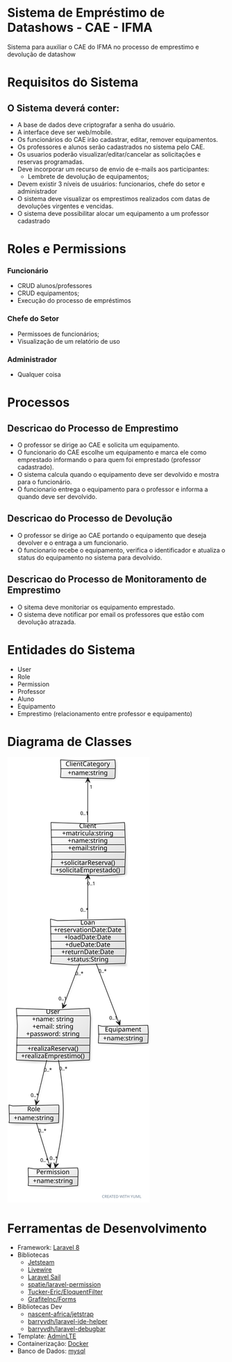 # Sistema de Empréstimo de Datashows - CAE - IFMA
Sistema para auxiliar o CAE do IFMA no processo de emprestimo e devolução de datashow

# Requisitos do Sistema
## O Sistema deverá conter:

- A base de dados deve criptografar a senha do usuário.
- A interface deve ser web/mobile.
- Os funcionários do CAE irão cadastrar, editar, remover equipamentos.
- Os professores e alunos serão cadastrados no sistema pelo CAE.
- Os usuarios poderão visualizar/editar/cancelar as solicitações e reservas programadas.
- Deve incorporar um recurso de envio de e-mails aos participantes:
  - Lembrete de devolução de equipamentos;
- Devem existir 3 níveis de usuários: funcionarios, chefe do setor e administrador
- O sistema deve visualizar os emprestimos realizados com datas de devoluções virgentes e vencidas.
- O sistema deve possibilitar alocar um equipamento a um professor cadastrado

# Roles e Permissions
### Funcionário
- CRUD alunos/professores
- CRUD equipamentos;
- Execução do processo de empréstimos

### Chefe do Setor
- Permissoes de funcionários;
- Visualização de um relatório de uso

### Administrador
- Qualquer coisa


# Processos
## Descricao do Processo de Emprestimo
- O professor se dirige ao CAE e solicita um equipamento.
- O funcionario do CAE escolhe um equipamento e marca ele como emprestado informando o para quem foi emprestado (professor cadastrado).
- O sistema calcula quando o equipamento deve ser devolvido e mostra para o funcionário.
- O funcionario entrega o equipamento para o professor e informa a quando deve ser devolvido.

## Descricao do Processo de Devolução
- O professor se dirige ao CAE portando o equipamento que deseja devolver e o entraga a um funcionario.
- O funcionario recebe o equipamento, verifica o identificador e atualiza o status do equipamento no sistema para devolvido.

## Descricao do Processo de Monitoramento de Emprestimo
- O sitema deve monitoriar os equipamento emprestado.
- O sistema deve notificar por email os professores que estão com devolução atrazada.

# Entidades do Sistema
- User
- Role
- Permission
- Professor
- Aluno
- Equipamento
- Emprestimo (relacionamento entre professor e equipamento)

# Diagrama de Classes
![Diagrama de Classes](./Docs/diagrama-classe.svg)

# Ferramentas de Desenvolvimento
- Framework: [Laravel 8](https://laravel.com/docs/8.x)
- Bibliotecas
  - [Jetsteam](https://jetstream.laravel.com/2.x/introduction.html)
  - [Livewire](https://laravel-livewire.com/)
  - [Laravel Sail](https://laravel.com/docs/8.x/sail)
  - [spatie/laravel-permission](https://github.com/spatie/laravel-permission)
  - [Tucker-Eric/EloquentFilter](https://github.com/Tucker-Eric/EloquentFilter)
  - [GrafiteInc/Forms](https://github.com/GrafiteInc/Forms)
- Bibliotecas Dev
  - [nascent-africa/jetstrap](https://github.com/nascent-africa/jetstrap)
  - [barryvdh/laravel-ide-helper](https://github.com/barryvdh/laravel-ide-helper)
  - [barryvdh/laravel-debugbar](https://github.com/barryvdh/laravel-debugbar)
- Template: [AdminLTE](https://github.com/jeroennoten/Laravel-AdminLTE)
- Containerização: [Docker](https://www.docker.com/)
- Banco de Dados: [mysql](https://www.mysql.com/)
